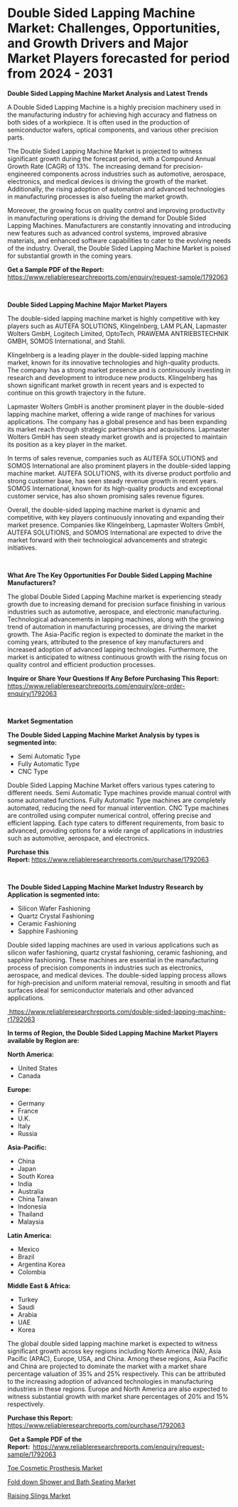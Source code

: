 <p><h1>Double Sided Lapping Machine Market: Challenges, Opportunities, and Growth Drivers and Major Market Players forecasted for period from 2024 - 2031</h1></p><p><strong>Double Sided Lapping Machine Market Analysis and Latest Trends</strong></p>
<p><p>A Double Sided Lapping Machine is a highly precision machinery used in the manufacturing industry for achieving high accuracy and flatness on both sides of a workpiece. It is often used in the production of semiconductor wafers, optical components, and various other precision parts.</p><p>The Double Sided Lapping Machine Market is projected to witness significant growth during the forecast period, with a Compound Annual Growth Rate (CAGR) of 13%. The increasing demand for precision-engineered components across industries such as automotive, aerospace, electronics, and medical devices is driving the growth of the market. Additionally, the rising adoption of automation and advanced technologies in manufacturing processes is also fueling the market growth.</p><p>Moreover, the growing focus on quality control and improving productivity in manufacturing operations is driving the demand for Double Sided Lapping Machines. Manufacturers are constantly innovating and introducing new features such as advanced control systems, improved abrasive materials, and enhanced software capabilities to cater to the evolving needs of the industry. Overall, the Double Sided Lapping Machine Market is poised for substantial growth in the coming years.</p></p>
<p><strong>Get a Sample PDF of the Report:&nbsp;</strong> <a href="https://www.reliableresearchreports.com/enquiry/request-sample/1792063">https://www.reliableresearchreports.com/enquiry/request-sample/1792063</a></p>
<p>&nbsp;</p>
<p><strong>Double Sided Lapping Machine Major Market Players</strong></p>
<p><p>The double-sided lapping machine market is highly competitive with key players such as AUTEFA SOLUTIONS, Klingelnberg, LAM PLAN, Lapmaster Wolters GmbH, Logitech Limited, OptoTech, PRAWEMA ANTRIEBSTECHNIK GMBH, SOMOS International, and Stahli.</p><p>Klingelnberg is a leading player in the double-sided lapping machine market, known for its innovative technologies and high-quality products. The company has a strong market presence and is continuously investing in research and development to introduce new products. Klingelnberg has shown significant market growth in recent years and is expected to continue on this growth trajectory in the future.</p><p>Lapmaster Wolters GmbH is another prominent player in the double-sided lapping machine market, offering a wide range of machines for various applications. The company has a global presence and has been expanding its market reach through strategic partnerships and acquisitions. Lapmaster Wolters GmbH has seen steady market growth and is projected to maintain its position as a key player in the market.</p><p>In terms of sales revenue, companies such as AUTEFA SOLUTIONS and SOMOS International are also prominent players in the double-sided lapping machine market. AUTEFA SOLUTIONS, with its diverse product portfolio and strong customer base, has seen steady revenue growth in recent years. SOMOS International, known for its high-quality products and exceptional customer service, has also shown promising sales revenue figures.</p><p>Overall, the double-sided lapping machine market is dynamic and competitive, with key players continuously innovating and expanding their market presence. Companies like Klingelnberg, Lapmaster Wolters GmbH, AUTEFA SOLUTIONS, and SOMOS International are expected to drive the market forward with their technological advancements and strategic initiatives.</p></p>
<p>&nbsp;</p>
<p><strong>What Are The Key Opportunities For Double Sided Lapping Machine Manufacturers?</strong></p>
<p><p>The global Double Sided Lapping Machine market is experiencing steady growth due to increasing demand for precision surface finishing in various industries such as automotive, aerospace, and electronic manufacturing. Technological advancements in lapping machines, along with the growing trend of automation in manufacturing processes, are driving the market growth. The Asia-Pacific region is expected to dominate the market in the coming years, attributed to the presence of key manufacturers and increased adoption of advanced lapping technologies. Furthermore, the market is anticipated to witness continuous growth with the rising focus on quality control and efficient production processes.</p></p>
<p><strong>Inquire or Share Your Questions If Any Before Purchasing This Report:</strong> <a href="https://www.reliableresearchreports.com/enquiry/pre-order-enquiry/1792063">https://www.reliableresearchreports.com/enquiry/pre-order-enquiry/1792063</a></p>
<p>&nbsp;</p>
<p><strong>Market Segmentation</strong></p>
<p><strong>The Double Sided Lapping Machine Market Analysis by types is segmented into:</strong></p>
<p><ul><li>Semi Automatic Type</li><li>Fully Automatic Type</li><li>CNC Type</li></ul></p>
<p><p>Double Sided Lapping Machine Market offers various types catering to different needs. Semi Automatic Type machines provide manual control with some automated functions. Fully Automatic Type machines are completely automated, reducing the need for manual intervention. CNC Type machines are controlled using computer numerical control, offering precise and efficient lapping. Each type caters to different requirements, from basic to advanced, providing options for a wide range of applications in industries such as automotive, aerospace, and electronics.</p></p>
<p><strong>Purchase this Report:&nbsp;</strong><a href="https://www.reliableresearchreports.com/purchase/1792063">https://www.reliableresearchreports.com/purchase/1792063</a></p>
<p>&nbsp;</p>
<p><strong>The Double Sided Lapping Machine Market Industry Research by Application is segmented into:</strong></p>
<p><ul><li>Silicon Wafer Fashioning</li><li>Quartz Crystal Fashioning</li><li>Ceramic Fashioning</li><li>Sapphire Fashioning</li></ul></p>
<p><p>Double sided lapping machines are used in various applications such as silicon wafer fashioning, quartz crystal fashioning, ceramic fashioning, and sapphire fashioning. These machines are essential in the manufacturing process of precision components in industries such as electronics, aerospace, and medical devices. The double-sided lapping process allows for high-precision and uniform material removal, resulting in smooth and flat surfaces ideal for semiconductor materials and other advanced applications.</p></p>
<p><a href="https://www.reliableresearchreports.com/double-sided-lapping-machine-r1792063">&nbsp;https://www.reliableresearchreports.com/double-sided-lapping-machine-r1792063</a></p>
<p><strong>In terms of Region, the Double Sided Lapping Machine Market Players available by Region are:</strong></p>
<p>
    <p> <strong> North America: </strong>
        <ul>
            <li>United States</li>
            <li>Canada</li>
        </ul>
        </p> 
    <p> <strong> Europe: </strong>
        <ul>
            <li>Germany</li>
            <li>France</li>
            <li>U.K.</li>
            <li>Italy</li>
            <li>Russia</li>
        </ul>
        </p> 
    <p> <strong> Asia-Pacific: </strong>
        <ul>
            <li>China</li>
            <li>Japan</li>
            <li>South Korea</li>
            <li>India</li>
            <li>Australia</li>
            <li>China Taiwan</li>
            <li>Indonesia</li>
            <li>Thailand</li>
            <li>Malaysia</li>
        </ul>
        </p> 
    <p> <strong> Latin America: </strong>
        <ul>
            <li>Mexico</li>
            <li>Brazil</li>
            <li>Argentina Korea</li>
            <li>Colombia</li>
        </ul>
        </p> 
    <p> <strong> Middle East & Africa: </strong>
        <ul>
            <li>Turkey</li>
            <li>Saudi</li>
            <li>Arabia</li>
            <li>UAE</li>
            <li>Korea</li>
        </ul>
    </p>
    </p>
<p><p>The global double sided lapping machine market is expected to witness significant growth across key regions including North America (NA), Asia Pacific (APAC), Europe, USA, and China. Among these regions, Asia Pacific and China are projected to dominate the market with a market share percentage valuation of 35% and 25% respectively. This can be attributed to the increasing adoption of advanced technologies in manufacturing industries in these regions. Europe and North America are also expected to witness substantial growth with market share percentages of 20% and 15% respectively.</p></p>
<p><strong>Purchase this Report: </strong><a href="https://www.reliableresearchreports.com/purchase/1792063">https://www.reliableresearchreports.com/purchase/1792063</a></p>
<p>&nbsp;<strong>Get a Sample PDF of the Report:&nbsp;&nbsp;</strong><a href="https://www.reliableresearchreports.com/enquiry/request-sample/1792063">https://www.reliableresearchreports.com/enquiry/request-sample/1792063</a></p>
<p><strong></strong></p>
<p><p><a href="https://five-trouble-98a.notion.site/Toe-Cosmetic-Prosthesis-Market-The-Key-To-Successful-Business-Strategy-Forecast-Till-2031-06416ec06d954610a58ad9b1816fd75a">Toe Cosmetic Prosthesis Market</a></p><p><a href="https://ivy-potential-64b.notion.site/Fold-down-Shower-and-Bath-Seating-Market-Furnishes-Information-on-Market-Share-Market-Trends-and-M-e47bb85d83ed4e8baa94070f098ec4fc">Fold down Shower and Bath Seating Market</a></p><p><a href="https://nifty-kite-d51.notion.site/Raising-Slings-Market-Size-Market-Outlook-and-Market-Forecast-2024-to-2031-84e7c4becfad4cd282a456532282bdcd">Raising Slings Market</a></p></p>